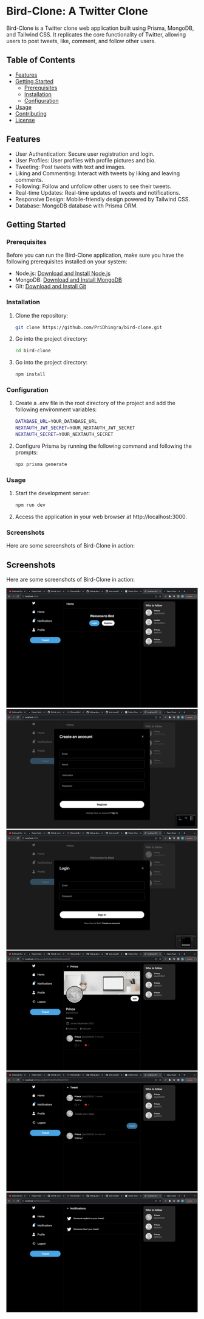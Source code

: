# Bird-Clone: A Twitter Clone

Bird-Clone is a Twitter clone web application built using Prisma, MongoDB, and Tailwind CSS. It replicates the core functionality of Twitter, allowing users to post tweets, like, comment, and follow other users.

## Table of Contents

- [Features](#features)
- [Getting Started](#getting-started)
  - [Prerequisites](#prerequisites)
  - [Installation](#installation)
  - [Configuration](#configuration)
- [Usage](#usage)
- [Contributing](#contributing)
- [License](#license)

## Features

- User Authentication: Secure user registration and login.
- User Profiles: User profiles with profile pictures and bio.
- Tweeting: Post tweets with text and images.
- Liking and Commenting: Interact with tweets by liking and leaving comments.
- Following: Follow and unfollow other users to see their tweets.
- Real-time Updates: Real-time updates of tweets and notifications.
- Responsive Design: Mobile-friendly design powered by Tailwind CSS.
- Database: MongoDB database with Prisma ORM.

## Getting Started

### Prerequisites

Before you can run the Bird-Clone application, make sure you have the following prerequisites installed on your system:

- Node.js: [Download and Install Node.js](https://nodejs.org/)
- MongoDB: [Download and Install MongoDB](https://www.mongodb.com/try/download/community)
- Git: [Download and Install Git](https://git-scm.com/downloads)

### Installation

1. Clone the repository:

   ```bash
   git clone https://github.com/PriDhingra/bird-clone.git
   ```

2. Go into the project directory:

   ```bash
   cd bird-clone
   ```

3. Go into the project directory:

   ```bash
   npm install
   ```

### Configuration

1. Create a .env file in the root directory of the project and add the following environment variables:

   ```bash
   DATABASE_URL=YOUR_DATABASE_URL
   NEXTAUTH_JWT_SECRET=YOUR_NEXTAUTH_JWT_SECRET
   NEXTAUTH_SECRET=YOUR_NEXTAUTH_SECRET

   ```

2. Configure Prisma by running the following command and following the prompts:

   ```bash
   npx prisma generate
   ```

### Usage

1. Start the development server:

   ```bash
   npm run dev

   ```

2. Access the application in your web browser at http://localhost:3000.

### Screenshots

Here are some screenshots of Bird-Clone in action:

## Screenshots

Here are some screenshots of Bird-Clone in action:

![Screenshot 1](./images/S1.png)
![Screenshot 2](./images/S2.png)
![Screenshot 3](./images/S3.png)
![Screenshot 4](./images/S7.png)
![Screenshot 5](./images/S6.png)
![Screenshot 6](./images/S8.png)
